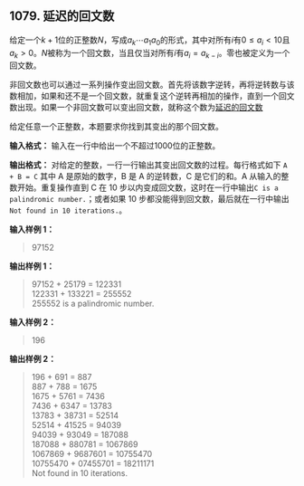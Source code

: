 ﻿## 1079. 延迟的回文数
给定一个$k+1$位的正整数$N$，写成$a_k⋯a_1a_0$的形式，其中对所有$i$有$0≤a_i<10$且$a_k>0$。$N$被称为一个回文数，当且仅当对所有$i$有$a_i=a_{k−i}$。零也被定义为一个回文数。

非回文数也可以通过一系列操作变出回文数。首先将该数字逆转，再将逆转数与该数相加，如果和还不是一个回文数，就重复这个逆转再相加的操作，直到一个回文数出现。如果一个非回文数可以变出回文数，就称这个数为[延迟的回文数](https://en.wikipedia.org/wiki/Palindromic_number)

给定任意一个正整数，本题要求你找到其变出的那个回文数。

**输入格式：**
输入在一行中给出一个不超过1000位的正整数。

**输出格式：**
对给定的整数，一行一行输出其变出回文数的过程。每行格式如下
`A + B = C`
其中 A 是原始的数字，B 是 A 的逆转数，C 是它们的和。A 从输入的整数开始。重复操作直到 C 在 10 步以内变成回文数，这时在一行中输出`C is a palindromic number.`；或者如果 10 步都没能得到回文数，最后就在一行中输出`Not found in 10 iterations.`。

**输入样例 1：**
>97152  

**输出样例 1：**
>97152 + 25179 = 122331  
122331 + 133221 = 255552  
255552 is a palindromic number.  

**输入样例 2：**
>196  

**输出样例 2：**
>196 + 691 = 887  
887 + 788 = 1675  
1675 + 5761 = 7436  
7436 + 6347 = 13783  
13783 + 38731 = 52514  
52514 + 41525 = 94039  
94039 + 93049 = 187088  
187088 + 880781 = 1067869  
1067869 + 9687601 = 10755470  
10755470 + 07455701 = 18211171  
Not found in 10 iterations.  